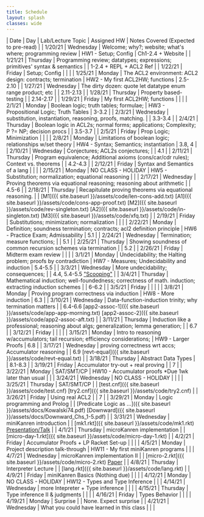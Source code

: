 ```yaml
---
title: Schedule 
layout: splash
classes: wide
---
```



| Date    | Day       | Lab/Lecture Topic                                                                                      | Assigned HW                                        | Notes Covered (Expected to pre-read)                                                                                                    |
| 1/20/21 | Wednesday | Welcome; why?; website; what's where; programming review                                               | HW1 - Setup; Config                                | Ch1-2.4 + Website                                                                                                                       |
| 1/21/21 | Thursday  | Programming review; datatypes; expressions; primitives' syntax & semantics                             |                                                    | 1-2.4 + REPL + ACL2 Ref                                                                                                                 |
| 1/22/21 | Friday    | Setup; Config                                                                                          |                                                    |                                                                                                                                         |
| 1/25/21 | Monday    | The ACL2 environment: ACL2 design: contracts; termination                                              | HW2 - My first ACL2HW; functions                   | 2.5-2.10                                                                                                                                |
| 1/27/21 | Wednesday | The dirty dozen: quote let datatype enum range product; etc                                            |                                                    | 2.11-2.13                                                                                                                               |
| 1/28/21 | Thursday  | Property based-testing                                                                                 |                                                    | 2.14-2.17                                                                                                                               |
| 1/29/21 | Friday    | My first ACL2HW; functions                                                                             |                                                    |                                                                                                                                         |
| 2/1/21  | Monday    | Boolean logic; truth tables; formulae;                                                                 | HW3 - Propositional Logic; Truth Tables            | 3-3.2                                                                                                                                   |
| 2/3/21  | Wednesday | substitution, instantiation, reasoning, proofs, matching.                                              |                                                    | 3.3-3.4                                                                                                                                 |
| 2/4/21  | Thursday  | Boolean logic in ACL2s; normal forms; applications; Complexity; P ?= NP; decision procs                |                                                    | 3.5-3.7                                                                                                                                 |
| 2/5/21  | Friday    | Prop Logic; Minimization                                                                               |                                                    |                                                                                                                                         |
| 2/8/21  | Monday    | Limitations of boolean logic; relationships w/set theory                                               | HW4 - Syntax; Semantics; instantiation             | 3.8, 4                                                                                                                                  |
| 2/10/21 | Wednesday | Conjectures; ACL2s conjectures;                                                                        |                                                    | 4.1                                                                                                                                     |
| 2/11/21 | Thursday  | Program equivalence; Additional axioms (cons/car/cdr rules); Context vs. theorems                      |                                                    | 4.2-4.3                                                                                                                                 |
| 2/12/21 | Friday    | Syntax and Semantics of a lang                                                                         |                                                    |                                                                                                                                         |
| 2/15/21 | Monday    | NO CLASS - HOLIDAY                                                                                     | HW5 - Substitution; normalization; equational reasoning |                                                                                                                                    |
| 2/17/21 | Wednesday | Proving theorems via equational reasoning; reasoning about arithmetic                                  |                                                    | 4.5-6                                                                                                                                   |
| 2/18/21 | Thursday  | Recapitulate proving theorems via equational reasoning.                                                |                                                    | [M1]({{ site.baseurl }}/assets/code/len-cons-add.txt) [A1]({{ site.baseurl }}/assets/code/cons-app-proof.txt) [M2]({{ site.baseurl }}/assets/code/rev-singleton.txt) [A2]({{ site.baseurl }}/assets/code/in-singleton.txt) [M3]({{ site.baseurl }}/assets/code/xfq.txt) |
| 2/19/21 | Friday    | Substitutions; minimization; normalization                                                             |                                                    |                                                                                                                                         |
| 2/22/21 | Monday    | Definition; soundness termination; contracts; acl2 definition principle                                | HW6 - Practice Exam; Admissability                 | 5.1                                                                                                                                     |
| 2/24/21 | Wednesday | Termination; measure functions;                                                                        |                                                    | 5.1                                                                                                                                     |
| 2/25/21 | Thursday  | Showing soundness of common recursion schemes via termination                                          |                                                    | 5.2                                                                                                                                     | 
| 2/26/21 | Friday    | Midterm exam review                                                                                    |                                                    |                                                                                                                                         |
| 3/1/21  | Monday    | Undecidability; the Halting problem; proofs by contradiction                                           | HW7 - Measures; Undecidability and induction       | 5.4-5.5                                                                                                                                 |
| 3/3/21  | Wednesday | More undecidability; consequences;                                                                     |                                                    | 4.4, 5.4-5.5 ["Scooping"](http://www.lel.ed.ac.uk/~gpullum/loopsnoop.html)                                                              |
| 3/4/21  | Thursday  | Mathematical induction; well-foundedness; correctness of math. induction; extracting induction schemes |                                                    | 6-6.2                                                                                                                                   |
| 3/5/21  | Friday    |                                                                                                        |                                                    |                                                                                                                                         |
| 3/8/21  | Monday    | Proving program correctness via induction                                                              | HW8 - More induction                               | 6.3                                                                                                                                     |
| 3/10/21 | Wednesday | Data-function-induction trinity; why termination matters                                               |                                                    | 6.4-6.6  [app2-assoc-1]({{ site.baseurl }}/assets/code/app-app-morning.txt) [app2-assoc-2]({{ site.baseurl }}/assets/code/app2-assoc-aft.txt) |
| 3/11/21 | Thursday  | Induction like a professional; reasoning about algs; generalization; lemma generation;                 |                                                    | 6.7                                                                                                                                     |
| 3/12/21 | Friday    |                                                                                                        |                                                    |                                                                                                                                         |
| 3/15/21 | Monday    | Intro to reasoning w/accumulators; tail recursion; efficiency considerations;                          | HW9 - Larger Proofs                                | 6.8                                                                                                                                     |
| 3/17/21 | Wednesday | proving correctness wrt accs; Accumulator reasoning                                                    |                                                    | 6.9 [revt-equal]({{ site.baseurl }}/assets/code/revt-equal.txt)                                                                                                                                     |
| 3/18/21 | Thursday  | Abstract Data Types                                                                                    |                                                    | 8.1-8.3                                                                                                                                 |
| 3/19/21 | Friday    | Accumulator try-out + real proving                                                                     |                                                    | 7                                                                                                                                       |
| 3/22/21 | Monday    | SAT/SMT/CP                                                                                             | HW10 - Accumulator proofs *Due 1wk later than usual |                                                                                                                                        |
| 3/24/21 | Wednesday | NO CLASS - HOLIDAY                                                                                     |                                                    |                                                                                                                                         |
| 3/25/21 | Thursday  | SAT/SMT/CP                                                                                             |                                                    | [test.cnf]({{ site.baseurl }}/assets/code/test.cnf) [try2.cnf]({{ site.baseurl }}/assets/code/try2.cnf)                                                                                                                                         |
| 3/26/21 | Friday    | Using real ACL2                                                                                        |                                                    | 7                                                                                                                                       |
| 3/29/21 | Monday    | Logic programming and Prolog                                                                           |                           | [Predicate Logic as ...]({{ site.baseurl }}/assets/docs/Kowalski74.pdf) [Downward]({{ site.baseurl }}/assets/docs/Downward_Chs_1-5.pdf) |
| 3/31/21 | Wednesday | miniKanren introduction                                                                                |                                                    | [mk1.rkt]({{ site.baseurl }}/assets/code/mk1.rkt) [Presentation/Talk](https://www.youtube.com/watch?v=RG9fBbQrVOM)                                                                        |
| 4/1/21  | Thursday  | microKanren implementation                                                                             |                                                    | [micro-day-1.rkt]({{ site.baseurl }}/assets/code/micro-day-1.rkt)                                                                                                                                        |
| 4/2/21  | Friday    | Accumulator Proofs + LP Racket Set-up                                                                  |                                                    |                                                                                                                                         |
| 4/5/21  | Monday    | Project description talk-through                                                                       | HW11 - My first miniKanren programs                |                                                                                                                                         |
| 4/7/21  | Wednesday | microKanren implementation II                                                                          |                                                    | [micro-2.rkt]({{ site.baseurl }}/assets/code/micro-2.rkt) [Paper](https://dl.acm.org/citation.cfm?doid=2989225.2989230)                 |
| 4/8/21  | Thursday  | Interpreter Lecture                                                                                    |                                                    | [lang.rkt]({{ site.baseurl }}/assets/code/lang.rkt)                                                                                     |
| 4/9/21  | Friday    | miniKanren Basics (Nothing due)                                                                        |                                                    |                                                                                                                                         |
| 4/12/21 | Monday    | NO CLASS - HOLIDAY                                                                                     | HW12 - Types and Type Inference                    |                                                                                                                                         |
| 4/14/21 | Wednesday | more Intepreter + Type inference                                                                       |                                                    |                                                                                                                                         |
| 4/15/21 | Thursday  | Type inference II & judgments                                                                          |                                                    |                                                                                                                                         |
| 4/16/21 | Friday    | Types Behavior                                                                                         |                                                    |                                                                                                                                         | 
| 4/19/21 | Monday    | Surprise                                                                                               |                                                    | None. Expect surprise                                                                                                                   |
| 4/21/21 | Wednesday |	What you could have learned in this class                                                              |                                                    |                                                                                                                                         |




